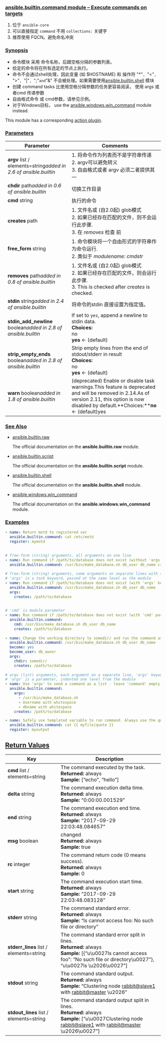 ### [ansible.builtin.command module – Execute commands on targets](https://docs.ansible.com/ansible/latest/collections/ansible/builtin/command_module.html#ansible-builtin-command-module-execute-commands-on-targets)

1. 位于 `ansible-core` 
2. 可以直接指定 `command` 不用 `collections:`  关键字
3. 推荐使用 FQCN。避免命名冲突





### [Synopsis](https://docs.ansible.com/ansible/latest/collections/ansible/builtin/command_module.html#id1)

- 命令模块  采用 命令名称，后跟空格分隔的参数列表。
- 给定的命令将在所有选定的节点上执行。
- 命令不会通过shell处理，因此变量 (如 $HOSTNAME) 和 操作符 "*"`, `"<"`, `">"`, `"|"`, `";"` and `"&" 不会被处理。如果需要使用[ansible.builtin.shell](https://docs.ansible.com/ansible/latest/collections/ansible/builtin/shell_module.html#ansible-collections-ansible-builtin-shell-module) 模块
- 创建 command tasks 比使用空格分隔参数的任务更容易阅读，  使用 args 或者cmd 传递参数
- 自由格式命令 或 cmd参数，请参见示例。
- 对于Windows目标， use the [ansible.windows.win_command](https://docs.ansible.com/ansible/latest/collections/ansible/windows/win_command_module.html#ansible-collections-ansible-windows-win-command-module) module instead.



This module has a corresponding [action plugin](https://docs.ansible.com/ansible/latest/plugins/action.html#action-plugins).



### [Parameters](https://docs.ansible.com/ansible/latest/collections/ansible/builtin/command_module.html#id2)

| Parameter                                                    | Comments                                                     |
| ------------------------------------------------------------ | ------------------------------------------------------------ |
| **argv** list / elements=string*added in 2.6 of ansible.builtin* | 1. 将命令作为列表而不是字符串传递<br />2. argv可以避免转义<br />3. 自由格式或者 argv 必须二者提供其一 |
| **chdir** path*added in 0.6 of ansible.builtin*              | 切换工作目录                                                 |
| **cmd** string                                               | 执行的命令                                                   |
| **creates** path                                             | 1. 文件名或 (自2.0起) glob模式<br />2. 如果已经存在匹配的文件，则不会运行此步骤.<br />3.  在 *removes* 检查 前 |
| **free_form** string                                         | 1. 命令模块将一个自由形式的字符串作为命令运行.<br />2. 类似于 *modulename: cmdstr* |
| **removes** path*added in 0.8 of ansible.builtin*            | 1. 文件名或 (自2.0起) glob模式<br />2. 如果已经存在匹配的文件，则会运行此步骤.<br />3. This is checked after *creates* is checked. |
| **stdin** string*added in 2.4 of ansible.builtin*            | 将命令的stdin 直接设置为指定值。                             |
| **stdin_add_newline** boolean*added in 2.8 of ansible.builtin* | If set to `yes`, append a newline to stdin data.<br />**Choices:**<br />no<br />**yes** ← (default) |
| **strip_empty_ends** boolean*added in 2.8 of ansible.builtin* | Strip empty lines from the end of stdout/stderr in result<br />**Choices:**<br />no<br />**yes** ← (default) |
| **warn** boolean*added in 1.8 of ansible.builtin*            | (deprecated) Enable or disable task warnings.This feature is deprecated and will be removed in 2.14.As of version 2.11, this option is now disabled by default.**Choices:****no** ← (default)yes |







### [See Also](https://docs.ansible.com/ansible/latest/collections/ansible/builtin/command_module.html#id5)

- [ansible.builtin.raw](https://docs.ansible.com/ansible/latest/collections/ansible/builtin/raw_module.html#ansible-collections-ansible-builtin-raw-module)

  The official documentation on the **ansible.builtin.raw** module.

- [ansible.builtin.script](https://docs.ansible.com/ansible/latest/collections/ansible/builtin/script_module.html#ansible-collections-ansible-builtin-script-module)

  The official documentation on the **ansible.builtin.script** module.

- [ansible.builtin.shell](https://docs.ansible.com/ansible/latest/collections/ansible/builtin/shell_module.html#ansible-collections-ansible-builtin-shell-module)

  The official documentation on the **ansible.builtin.shell** module.

- [ansible.windows.win_command](https://docs.ansible.com/ansible/latest/collections/ansible/windows/win_command_module.html#ansible-collections-ansible-windows-win-command-module)

  The official documentation on the **ansible.windows.win_command** module.



### [Examples](https://docs.ansible.com/ansible/latest/collections/ansible/builtin/command_module.html#id6)

```yaml
- name: Return motd to registered var
  ansible.builtin.command: cat /etc/motd
  register: mymotd
  
  
# free-form (string) arguments, all arguments on one line
- name: Run command if /path/to/database does not exist (without 'args')
  ansible.builtin.command: /usr/bin/make_database.sh db_user db_name creates=/path/to/database
  
# free-form (string) arguments, some arguments on separate lines with the 'args' keyword
# 'args' is a task keyword, passed at the same level as the module
- name: Run command if /path/to/database does not exist (with 'args' keyword)
  ansible.builtin.command: /usr/bin/make_database.sh db_user db_name
  args:
    creates: /path/to/database
    
    
# 'cmd' is module parameter
- name: Run command if /path/to/database does not exist (with 'cmd' parameter)
  ansible.builtin.command:
    cmd: /usr/bin/make_database.sh db_user db_name
    creates: /path/to/database
    
- name: Change the working directory to somedir/ and run the command as db_owner if /path/to/database does not exist
  ansible.builtin.command: /usr/bin/make_database.sh db_user db_name
  become: yes
  become_user: db_owner
  args:
    chdir: somedir/
    creates: /path/to/database
    
# argv (list) arguments, each argument on a separate line, 'args' keyword not necessary
# 'argv' is a parameter, indented one level from the module
- name: Use 'argv' to send a command as a list - leave 'command' empty
  ansible.builtin.command:
    argv:
      - /usr/bin/make_database.sh
      - Username with whitespace
      - dbname with whitespace
    creates: /path/to/database

- name: Safely use templated variable to run command. Always use the quote filter to avoid injection issues
  ansible.builtin.command: cat {{ myfile|quote }}
  register: myoutput

```



## [Return Values](https://docs.ansible.com/ansible/latest/collections/ansible/builtin/command_module.html#id7)

| Key                                     | Description                                                  |
| --------------------------------------- | ------------------------------------------------------------ |
| **cmd** list / elements=string          | The command executed by the task.<br />**Returned:** always<br />**Sample:** [“echo”, “hello”] |
| **delta** string                        | The command execution delta time.<br />**Returned:** always<br />**Sample:** “0:00:00.001529” |
| **end** string                          | The command execution end time.<br />**Returned:** always<br />**Sample:** “2017-09-29 22:03:48.084657” |
| **msg** boolean                         | changed<br />**Returned:** always<br />**Sample:** true      |
| **rc** integer                          | The command return code (0 means success).<br />**Returned:** always<br />**Sample:** 0 |
| **start** string                        | The command execution start time.<br />**Returned:** always<br />**Sample:** “2017-09-29 22:03:48.083128” |
| **stderr** string                       | The command standard error.<br />**Returned:** always<br />**Sample:** “ls cannot access foo: No such file or directory” |
| **stderr_lines** list / elements=string | The command standard error split in lines.<br />**Returned:** always<br />**Sample:** [{“u\u0027ls cannot access foo”: “No such file or directory\u0027”}, “u\u0027ls \u2026\u0027”] |
| **stdout** string                       | The command standard output.<br />**Returned:** always<br />**Sample:** “Clustering node [rabbit@slave1](mailto:rabbit@slave1) with [rabbit@master](mailto:rabbit@master) \u2026” |
| **stdout_lines** list / elements=string | The command standard output split in lines.<br />**Returned:** always<br />**Sample:** [“u\u0027Clustering node [rabbit@slave1](mailto:rabbit@slave1) with [rabbit@master](mailto:rabbit@master) \u2026\u0027”] |

